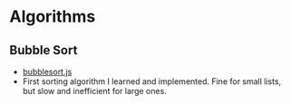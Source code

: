 # Algorithms
## Bubble Sort
* [bubblesort.js](bubblesort.js)
* First sorting algorithm I learned and implemented. Fine for small lists, but slow and inefficient for large ones. 
